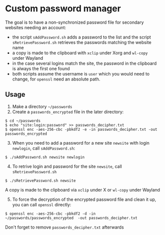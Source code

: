 # Custom password manager

The goal is to have a non-synchronized password file for secondary websites needing an account:

- the script `sAddPassword.sh` adds a password to the list and the script `sRetrievePassword.sh` retrieves the passwords matching the website name
- a copy is made to the clipboard with `xclip` under Xorg and `wl-copy` under Wayland
- in the case several logins match the site, the password in the clipboard is always the first one found
- both scripts assume the username is `user` which you would need to change, for `openssl` need an absolute path.

## Usage

1. Make a directory `~/passwords`
2. Create a `passwords_encrypted` file in the later directory:
```
$ cd ~/passwords
$ echo "site:login:password" >> passwords_decipher.txt
$ openssl enc -aes-256-cbc -pbkdf2 -e -in passwords_decipher.txt -out passwords_encrypted
```
3. When you need to add a password for a new site `newsite` with login `newlogin`, call `sAddPassword.sh`:
```
$ ./sAddPassword.sh newsite newlogin
```
4. To retrive login and password for the site `newsite`, call `sRetrievePassword.sh`
```
$ ./sRetrievePassword.sh newsite
```
A copy is made to the clipboard via `xclip` under X or `wl-copy` under Wayland

5. To force the decryption of the encrypted password file and clean it up, you can call `openssl` directly:
```
$ openssl enc -aes-256-cbc -pbkdf2 -d -in ~/passwords/passwords_encrypted  -out passwords_decipher.txt
```
Don't forget to remove `passwords_decipher.txt` afterwards